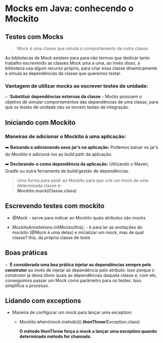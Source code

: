 # Mocks em Java: conhecendo o Mockito

## Testes com Mocks

> Mock é uma classe que simula o comportamento de outra classe.

As bibliotecas de Mock existem para para não termos que dedicar tanto trabalho escrevendo as classes Mock uma a uma, ao
invés disso, a biblioteca usa algum recurso próprio, para criar essa classe dinamicamente e simula as dependências da
classe que queremos testar.

### Vantagem de utilizar mocks ao escrever testes de unidade:

✅ <strong>Substituir dependências externas da classe</strong> - Mocks possuem o objetivo de simular comportamentos das
dependências de uma classe, para que os testes de unidade não se tornem testes de integração.

## Iniciando com Mockito

### Maneiras de adicionar o Mockito à uma aplicação:

➡️ <strong>Baixando e adicionando seus jar’s na aplicação:</strong> Podemos baixar os jar’s do Mockito e adicioná-los ao
build path da aplicação.

➡️ <strong>Declarando-o como dependência da aplicação:</strong> Utilizando o Maven, Gradle ou outra ferramenta de
build/gestão de dependências.

> Uma forma para pedir ao Mockito para que crie um mock de uma determinada classe é:<br>
<strong>Mockito.mock(Classe.class)</strong>

## Escrevendo testes com mockito

* @Mock - serve para indicar ao Mockito quais atributos são mocks

* MockitoAnnotetions.initMocks(this); -
  é para ler as anotações do mockito (@Mock é uma delas) e inicializar um mock, mas de qual classe? this, da própria
  classe de teste

## Boas práticas

✅ <strong>É considerada uma boa prática injetar as dependências sempre pelo construtor</strong> ao invés de injetar as
dependência pelo atributo. Isso porque o construtor já deixa óbvio quais as dependências daquela classe e, com ele,
conseguimos passar um Mock como parâmetro para os testes. Isso simplifica o processo.

## Lidando com exceptions

* Maneira de configurar um mock para lançar uma exception:
    * Mockito.when(mock.metodo()).<strong>thenThrow</strong>(Exception.class)

      <strong>O método thenThrow força o mock a lançar uma exception quando determinado método for chamado.</strong>
